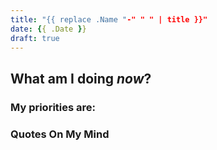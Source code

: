 ```yaml
---
title: "{{ replace .Name "-" " " | title }}"
date: {{ .Date }}
draft: true
---
```


## What am I doing _now_?

### My priorities are:

### Quotes On My Mind
